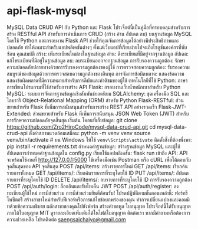 # api-flask-mysql
MySQL Data CRUD API กับ Python และ Flask โปรเจ็กต์นี้เป็นคู่มือที่ครอบคลุมสำหรับการสร้าง RESTful API สำหรับการดำเนินการ CRUD (สร้าง อ่าน อัปเดต ลบ) บนฐานข้อมูล MySQL โดยใช้ Python และกรอบงาน Flask API ช่วยให้คุณจัดการข้อมูลได้อย่างมีประสิทธิภาพและปลอดภัย ทำให้เหมาะสำหรับแอปพลิเคชันต่างๆ ตั้งแต่เว็บแอปที่เรียบง่ายไปจนถึงโซลูชันองค์กรที่ซับซ้อน คุณสมบัติ สร้าง: เพิ่มระเบียนใหม่ลงในฐานข้อมูล อ่าน: ดึงระเบียนที่มีอยู่จากฐานข้อมูล อัปเดต: แก้ไขระเบียนที่มีอยู่ในฐานข้อมูล ลบ: ลบระเบียนออกจากฐานข้อมูล การรับรองความถูกต้อง: รักษาความปลอดภัยปลายทางด้วยการรับรองความถูกต้องของผู้ใช้ การตรวจสอบความถูกต้อง: รับรองความสมบูรณ์ของข้อมูลด้วยการตรวจสอบความถูกต้องของอินพุต การจัดการข้อผิดพลาด: แสดงข้อความแสดงข้อผิดพลาดที่มีความหมายสำหรับการดีบักและคำติชมของผู้ใช้ เทคโนโลยีที่ใช้ Python: ภาษาการเขียนโปรแกรมที่ใช้สำหรับการสร้าง API Flask: กรอบงานเว็บน้ำหนักเบาสำหรับ Python MySQL: ระบบการจัดการฐานข้อมูลเชิงสัมพันธ์ยอดนิยม SQLAlchemy: ชุดเครื่องมือ SQL และไลบรารี Object-Relational Mapping (ORM) สำหรับ Python Flask-RESTful: ส่วนขยายสำหรับ Flask ที่เพิ่มการสนับสนุนสำหรับการสร้าง REST API อย่างรวดเร็ว Flask-JWT-Extended: ส่วนขยายสำหรับ Flask ที่เพิ่มการสนับสนุน JSON Web Token (JWT) สำหรับการรักษาความปลอดภัยจุดสิ้นสุด เริ่มต้น โคลนที่เก็บข้อมูล: git clone https://github.com/Zro2HiroCode/mysql-data-crud-api.git cd mysql-data-crud-api ตั้งค่าสภาพแวดล้อมเสมือน: python -m venv venv source venv/bin/activate # บน Windows ให้ใช้ `venv\Scripts\activate` ติดตั้งสิ่งที่ต้องพึ่งพา: pip install -r requirements.txt กำหนดค่าฐานข้อมูล: สร้างฐานข้อมูล MySQL และผู้ใช้ อัปเดตการกำหนดค่าฐานข้อมูลใน config.py เรียกใช้แอปพลิเคชัน: flask run เข้าถึง API: API จะพร้อมใช้งานที่ http://127.0.0.1:5000 ใช้เครื่องมือเช่น Postman หรือ cURL เพื่อโต้ตอบกับจุดสิ้นสุดของ API จุดสิ้นสุด POST /api/items: สร้างรายการใหม่ GET /api/items: เรียกค้นรายการทั้งหมด GET /api/items/<id>: เรียกค้นรายการที่ระบุโดยใช้ ID PUT /api/items/<id>: อัปเดตรายการที่ระบุโดยใช้ ID DELETE /api/items/<id>: ลบรายการที่ระบุโดยใช้ ID การรับรองความถูกต้อง POST /api/auth/login: ล็อกอินและรับโทเค็น JWT POST /api/auth/register: ลงทะเบียนผู้ใช้ใหม่ การมีส่วนร่วม การมีส่วนร่วมยินดีต้อนรับ! โปรดปฏิบัติตามขั้นตอนเหล่านี้: ฟอร์กรีโพซิตอรี สร้างสาขาใหม่สำหรับฟีเจอร์หรือการแก้ไขข้อบกพร่องของคุณ ทำการเปลี่ยนแปลงและคอมมิทด้วยข้อความอธิบาย ผลักสาขาของคุณไปยังฟอร์ก สร้างคำขอพูล ใบอนุญาต โปรเจ็กต์นี้ได้รับอนุญาตภายใต้ใบอนุญาต MIT ดูรายละเอียดเพิ่มเติมได้ในไฟล์ใบอนุญาต ติดต่อเรา หากมีคำถามหรือต้องการความช่วยเหลือ โปรดติดต่อ saengsaichaiyo@gmail.com